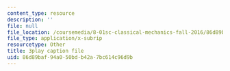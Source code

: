 ```yaml
---
content_type: resource
description: ''
file: null
file_location: /coursemedia/8-01sc-classical-mechanics-fall-2016/86d89baf94a050bdb42a7bc614c96d9b_n1cXiw3s72k.vtt
file_type: application/x-subrip
resourcetype: Other
title: 3play caption file
uid: 86d89baf-94a0-50bd-b42a-7bc614c96d9b
---
```

